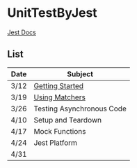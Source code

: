 # UnitTestByJest

[Jest Docs](https://jestjs.io/docs/en/getting-started)

## List

| Date | Subject                                                                             |
| ---- | ----------------------------------------------------------------------------------- |
| 3/12 | [Getting Started](https://github.com/DeepJavaScript/UnitTestByJest/tree/Kira/week1) |
| 3/19 | [Using Matchers](https://github.com/DeepJavaScript/UnitTestByJest/tree/Kira/week2)  |
| 3/26 | Testing Asynchronous Code                                                           |
| 4/10 | Setup and Teardown                                                                  |
| 4/17 | Mock Functions                                                                      |
| 4/24 | Jest Platform                                                                       |
| 4/31 |
